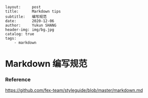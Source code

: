 ```
layout:     post
title:      Markdown tips
subtitle:   编写规范
date:       2020-12-06
author:     Yukun SHANG
header-img: img/bg.jpg
catalog: true
tags:
    - markdown
```



# Markdown 编写规范







### Reference

https://github.com/fex-team/styleguide/blob/master/markdown.md